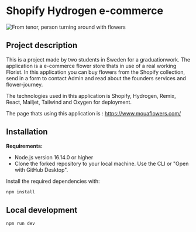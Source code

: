 # Shopify Hydrogen e-commerce

![From tenor, person turning around with flowers]("https://tenor.com/sv/view/audrey-hepburn-funny-face-flowers-gif-14761787")

## Project description

This is a project made by two students in Sweden for a graduationwork. The application is a e-commerce flower store thats in use of a real working Florist. In this application you can buy flowers from the Shopify collection, send in a form to contact Admin and read about the founders services and flower-journey.

The technologies used in this application is Shopify, Hydrogen, Remix, React, Mailjet, Tailwind and Oxygen for deployment.

The page thats using this application is : https://www.mouaflowers.com/

## Installation

**Requirements:**

- Node.js version 16.14.0 or higher
- Clone the forked repository to your local machine. Use the CLI or "Open with GitHub Desktop".

Install the required dependencies with:

```bash
npm install
```

## Local development

```bash
npm run dev
```
